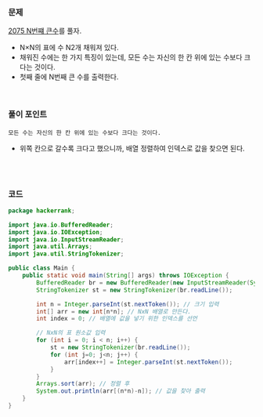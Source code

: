 ### 문제
[2075 N번쨰 큰수](https://www.acmicpc.net/problem/2075)를 풀자. <br>
+ N×N의 표에 수 N2개 채워져 있다. 
+ 채워진 수에는 한 가지 특징이 있는데, 모든 수는 자신의 한 칸 위에 있는 수보다 크다는 것이다.
+ 첫째 줄에 N번째 큰 수를 출력한다.

<br>

### 풀이 포인트
```
모든 수는 자신의 한 칸 위에 있는 수보다 크다는 것이다. 
```
+ 위쪽 칸으로 갈수록 크다고 했으니까, 배열 정렬하여 인덱스로 값을 찾으면 된다.

<br><br>

### 코드
```java
package hackerrank;

import java.io.BufferedReader;
import java.io.IOException;
import java.io.InputStreamReader;
import java.util.Arrays;
import java.util.StringTokenizer;

public class Main {
    public static void main(String[] args) throws IOException {
        BufferedReader br = new BufferedReader(new InputStreamReader(System.in));
        StringTokenizer st = new StringTokenizer(br.readLine());

        int n = Integer.parseInt(st.nextToken()); // 크기 입력
        int[] arr = new int[n*n]; // NxN 배열로 만든다.
        int index = 0; // 배열에 값을 넣기 위한 인덱스를 선언

        // NxN의 표 원소값 입력
        for (int i = 0; i < n; i++) {
            st = new StringTokenizer(br.readLine());
            for (int j=0; j<n; j++) {
                arr[index++] = Integer.parseInt(st.nextToken());
            }
        }
        Arrays.sort(arr); // 정렬 후
        System.out.println(arr[(n*n)-n]); // 값을 찾아 출력
    }
}
```

